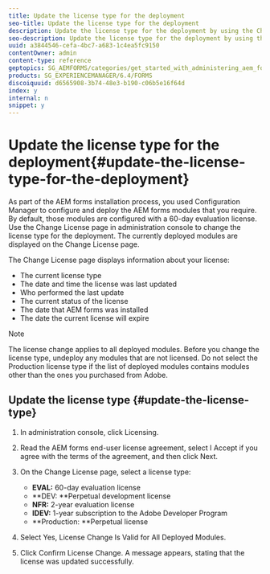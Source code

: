 ```yaml
---
title: Update the license type for the deployment
seo-title: Update the license type for the deployment
description: Update the license type for the deployment by using the Change License page in administration console.
seo-description: Update the license type for the deployment by using the Change License page in administration console.
uuid: a3844546-cefa-4bc7-a683-1c4ea5fc9150
contentOwner: admin
content-type: reference
geptopics: SG_AEMFORMS/categories/get_started_with_administering_aem_forms_on_jee
products: SG_EXPERIENCEMANAGER/6.4/FORMS
discoiquuid: d6565908-3b74-48e3-b190-c06b5e16f64d
index: y
internal: n
snippet: y
---
```


# Update the license type for the deployment{#update-the-license-type-for-the-deployment}

As part of the AEM forms installation process, you used Configuration Manager to configure and deploy the AEM forms modules that you require. By default, those modules are configured with a 60-day evaluation license. Use the Change License page in administration console to change the license type for the deployment. The currently deployed modules are displayed on the Change License page.

The Change License page displays information about your license:

* The current license type
* The date and time the license was last updated
* Who performed the last update
* The current status of the license
* The date that AEM forms was installed
* The date the current license will expire

>[!NOTE]
>
>The license change applies to all deployed modules. Before you change the license type, undeploy any modules that are not licensed. Do not select the Production license type if the list of deployed modules contains modules other than the ones you purchased from Adobe.

## Update the license type {#update-the-license-type}

1. In administration console, click Licensing.
1. Read the AEM forms end-user license agreement, select I Accept if you agree with the terms of the agreement, and then click Next.
1. On the Change License page, select a license type:

    * **EVAL:** 60-day evaluation license
    * **DEV: **Perpetual development license
    * **NFR:** 2-year evaluation license
    * **IDEV:** 1-year subscription to the Adobe Developer Program
    * **Production: **Perpetual license

1. Select Yes, License Change Is Valid for All Deployed Modules.
1. Click Confirm License Change. A message appears, stating that the license was updated successfully.

